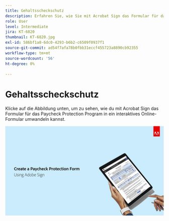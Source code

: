 ```yaml
---
title: Gehaltsscheckschutz
description: Erfahren Sie, wie Sie mit Acrobat Sign das Formular für das Paycheck Protection Program in ein interaktives Online-Formular umwandeln können.
role: User
level: Intermediate
jira: KT-6820
thumbnail: KT-6820.jpg
exl-id: 586bf1a8-6dc0-4293-b6b2-c6509f0937f1
source-git-commit: ad54f7afa78b0fbb31eccf455723a8890cb92355
workflow-type: tm+mt
source-wordcount: '56'
ht-degree: 0%

---
```


# Gehaltsscheckschutz

Klicke auf die Abbildung unten, um zu sehen, wie du mit Acrobat Sign das Formular für das Paycheck Protection Program in ein interaktives Online-Formular umwandeln kannst.

[![Interaktiver Schritt zur Zahlungserfassung](../assets/Paycheck.jpg)](https://acrobatusers.com/paycheck-protection-program-resource-hub/walkthrough/)

